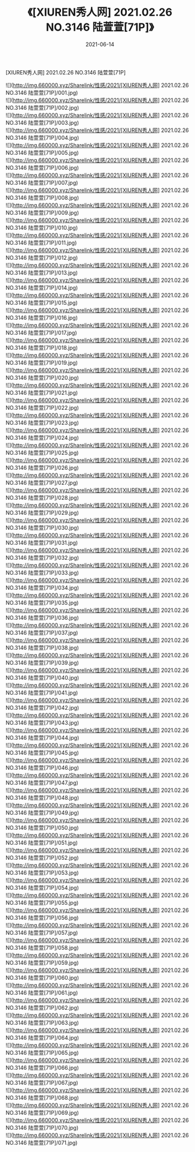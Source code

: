 ﻿---
layout: post
title:  《[XIUREN秀人网] 2021.02.26 NO.3146 陆萱萱[71P]》
date:   2021-06-14
img: http://img.660000.xyz/Sharelink/性感/2021/[XIUREN秀人网] 2021.02.26 NO.3146 陆萱萱[71P]/000.jpg
categories: [美女, 清纯, 唯美]
---

[XIUREN秀人网] 2021.02.26 NO.3146 陆萱萱[71P]

  ![](http://img.660000.xyz/Sharelink/性感/2021/[XIUREN秀人网] 2021.02.26 NO.3146 陆萱萱[71P]/001.jpg) <br> ![](http://img.660000.xyz/Sharelink/性感/2021/[XIUREN秀人网] 2021.02.26 NO.3146 陆萱萱[71P]/002.jpg) <br> ![](http://img.660000.xyz/Sharelink/性感/2021/[XIUREN秀人网] 2021.02.26 NO.3146 陆萱萱[71P]/003.jpg) <br> ![](http://img.660000.xyz/Sharelink/性感/2021/[XIUREN秀人网] 2021.02.26 NO.3146 陆萱萱[71P]/004.jpg) <br> ![](http://img.660000.xyz/Sharelink/性感/2021/[XIUREN秀人网] 2021.02.26 NO.3146 陆萱萱[71P]/005.jpg) <br> ![](http://img.660000.xyz/Sharelink/性感/2021/[XIUREN秀人网] 2021.02.26 NO.3146 陆萱萱[71P]/006.jpg) <br> ![](http://img.660000.xyz/Sharelink/性感/2021/[XIUREN秀人网] 2021.02.26 NO.3146 陆萱萱[71P]/007.jpg) <br> ![](http://img.660000.xyz/Sharelink/性感/2021/[XIUREN秀人网] 2021.02.26 NO.3146 陆萱萱[71P]/008.jpg) <br> ![](http://img.660000.xyz/Sharelink/性感/2021/[XIUREN秀人网] 2021.02.26 NO.3146 陆萱萱[71P]/009.jpg) <br> ![](http://img.660000.xyz/Sharelink/性感/2021/[XIUREN秀人网] 2021.02.26 NO.3146 陆萱萱[71P]/010.jpg) <br> ![](http://img.660000.xyz/Sharelink/性感/2021/[XIUREN秀人网] 2021.02.26 NO.3146 陆萱萱[71P]/011.jpg) <br> ![](http://img.660000.xyz/Sharelink/性感/2021/[XIUREN秀人网] 2021.02.26 NO.3146 陆萱萱[71P]/012.jpg) <br> ![](http://img.660000.xyz/Sharelink/性感/2021/[XIUREN秀人网] 2021.02.26 NO.3146 陆萱萱[71P]/013.jpg) <br> ![](http://img.660000.xyz/Sharelink/性感/2021/[XIUREN秀人网] 2021.02.26 NO.3146 陆萱萱[71P]/014.jpg) <br> ![](http://img.660000.xyz/Sharelink/性感/2021/[XIUREN秀人网] 2021.02.26 NO.3146 陆萱萱[71P]/015.jpg) <br> ![](http://img.660000.xyz/Sharelink/性感/2021/[XIUREN秀人网] 2021.02.26 NO.3146 陆萱萱[71P]/016.jpg) <br> ![](http://img.660000.xyz/Sharelink/性感/2021/[XIUREN秀人网] 2021.02.26 NO.3146 陆萱萱[71P]/017.jpg) <br> ![](http://img.660000.xyz/Sharelink/性感/2021/[XIUREN秀人网] 2021.02.26 NO.3146 陆萱萱[71P]/018.jpg) <br> ![](http://img.660000.xyz/Sharelink/性感/2021/[XIUREN秀人网] 2021.02.26 NO.3146 陆萱萱[71P]/019.jpg) <br> ![](http://img.660000.xyz/Sharelink/性感/2021/[XIUREN秀人网] 2021.02.26 NO.3146 陆萱萱[71P]/020.jpg) <br> ![](http://img.660000.xyz/Sharelink/性感/2021/[XIUREN秀人网] 2021.02.26 NO.3146 陆萱萱[71P]/021.jpg) <br> ![](http://img.660000.xyz/Sharelink/性感/2021/[XIUREN秀人网] 2021.02.26 NO.3146 陆萱萱[71P]/022.jpg) <br> ![](http://img.660000.xyz/Sharelink/性感/2021/[XIUREN秀人网] 2021.02.26 NO.3146 陆萱萱[71P]/023.jpg) <br> ![](http://img.660000.xyz/Sharelink/性感/2021/[XIUREN秀人网] 2021.02.26 NO.3146 陆萱萱[71P]/024.jpg) <br> ![](http://img.660000.xyz/Sharelink/性感/2021/[XIUREN秀人网] 2021.02.26 NO.3146 陆萱萱[71P]/025.jpg) <br> ![](http://img.660000.xyz/Sharelink/性感/2021/[XIUREN秀人网] 2021.02.26 NO.3146 陆萱萱[71P]/026.jpg) <br> ![](http://img.660000.xyz/Sharelink/性感/2021/[XIUREN秀人网] 2021.02.26 NO.3146 陆萱萱[71P]/027.jpg) <br> ![](http://img.660000.xyz/Sharelink/性感/2021/[XIUREN秀人网] 2021.02.26 NO.3146 陆萱萱[71P]/028.jpg) <br> ![](http://img.660000.xyz/Sharelink/性感/2021/[XIUREN秀人网] 2021.02.26 NO.3146 陆萱萱[71P]/029.jpg) <br> ![](http://img.660000.xyz/Sharelink/性感/2021/[XIUREN秀人网] 2021.02.26 NO.3146 陆萱萱[71P]/030.jpg) <br> ![](http://img.660000.xyz/Sharelink/性感/2021/[XIUREN秀人网] 2021.02.26 NO.3146 陆萱萱[71P]/031.jpg) <br> ![](http://img.660000.xyz/Sharelink/性感/2021/[XIUREN秀人网] 2021.02.26 NO.3146 陆萱萱[71P]/032.jpg) <br> ![](http://img.660000.xyz/Sharelink/性感/2021/[XIUREN秀人网] 2021.02.26 NO.3146 陆萱萱[71P]/033.jpg) <br> ![](http://img.660000.xyz/Sharelink/性感/2021/[XIUREN秀人网] 2021.02.26 NO.3146 陆萱萱[71P]/034.jpg) <br> ![](http://img.660000.xyz/Sharelink/性感/2021/[XIUREN秀人网] 2021.02.26 NO.3146 陆萱萱[71P]/035.jpg) <br> ![](http://img.660000.xyz/Sharelink/性感/2021/[XIUREN秀人网] 2021.02.26 NO.3146 陆萱萱[71P]/036.jpg) <br> ![](http://img.660000.xyz/Sharelink/性感/2021/[XIUREN秀人网] 2021.02.26 NO.3146 陆萱萱[71P]/037.jpg) <br> ![](http://img.660000.xyz/Sharelink/性感/2021/[XIUREN秀人网] 2021.02.26 NO.3146 陆萱萱[71P]/038.jpg) <br> ![](http://img.660000.xyz/Sharelink/性感/2021/[XIUREN秀人网] 2021.02.26 NO.3146 陆萱萱[71P]/039.jpg) <br> ![](http://img.660000.xyz/Sharelink/性感/2021/[XIUREN秀人网] 2021.02.26 NO.3146 陆萱萱[71P]/040.jpg) <br> ![](http://img.660000.xyz/Sharelink/性感/2021/[XIUREN秀人网] 2021.02.26 NO.3146 陆萱萱[71P]/041.jpg) <br> ![](http://img.660000.xyz/Sharelink/性感/2021/[XIUREN秀人网] 2021.02.26 NO.3146 陆萱萱[71P]/042.jpg) <br> ![](http://img.660000.xyz/Sharelink/性感/2021/[XIUREN秀人网] 2021.02.26 NO.3146 陆萱萱[71P]/043.jpg) <br> ![](http://img.660000.xyz/Sharelink/性感/2021/[XIUREN秀人网] 2021.02.26 NO.3146 陆萱萱[71P]/044.jpg) <br> ![](http://img.660000.xyz/Sharelink/性感/2021/[XIUREN秀人网] 2021.02.26 NO.3146 陆萱萱[71P]/045.jpg) <br> ![](http://img.660000.xyz/Sharelink/性感/2021/[XIUREN秀人网] 2021.02.26 NO.3146 陆萱萱[71P]/046.jpg) <br> ![](http://img.660000.xyz/Sharelink/性感/2021/[XIUREN秀人网] 2021.02.26 NO.3146 陆萱萱[71P]/047.jpg) <br> ![](http://img.660000.xyz/Sharelink/性感/2021/[XIUREN秀人网] 2021.02.26 NO.3146 陆萱萱[71P]/048.jpg) <br> ![](http://img.660000.xyz/Sharelink/性感/2021/[XIUREN秀人网] 2021.02.26 NO.3146 陆萱萱[71P]/049.jpg) <br> ![](http://img.660000.xyz/Sharelink/性感/2021/[XIUREN秀人网] 2021.02.26 NO.3146 陆萱萱[71P]/050.jpg) <br> ![](http://img.660000.xyz/Sharelink/性感/2021/[XIUREN秀人网] 2021.02.26 NO.3146 陆萱萱[71P]/051.jpg) <br> ![](http://img.660000.xyz/Sharelink/性感/2021/[XIUREN秀人网] 2021.02.26 NO.3146 陆萱萱[71P]/052.jpg) <br> ![](http://img.660000.xyz/Sharelink/性感/2021/[XIUREN秀人网] 2021.02.26 NO.3146 陆萱萱[71P]/053.jpg) <br> ![](http://img.660000.xyz/Sharelink/性感/2021/[XIUREN秀人网] 2021.02.26 NO.3146 陆萱萱[71P]/054.jpg) <br> ![](http://img.660000.xyz/Sharelink/性感/2021/[XIUREN秀人网] 2021.02.26 NO.3146 陆萱萱[71P]/055.jpg) <br> ![](http://img.660000.xyz/Sharelink/性感/2021/[XIUREN秀人网] 2021.02.26 NO.3146 陆萱萱[71P]/056.jpg) <br> ![](http://img.660000.xyz/Sharelink/性感/2021/[XIUREN秀人网] 2021.02.26 NO.3146 陆萱萱[71P]/057.jpg) <br> ![](http://img.660000.xyz/Sharelink/性感/2021/[XIUREN秀人网] 2021.02.26 NO.3146 陆萱萱[71P]/058.jpg) <br> ![](http://img.660000.xyz/Sharelink/性感/2021/[XIUREN秀人网] 2021.02.26 NO.3146 陆萱萱[71P]/059.jpg) <br> ![](http://img.660000.xyz/Sharelink/性感/2021/[XIUREN秀人网] 2021.02.26 NO.3146 陆萱萱[71P]/060.jpg) <br> ![](http://img.660000.xyz/Sharelink/性感/2021/[XIUREN秀人网] 2021.02.26 NO.3146 陆萱萱[71P]/061.jpg) <br> ![](http://img.660000.xyz/Sharelink/性感/2021/[XIUREN秀人网] 2021.02.26 NO.3146 陆萱萱[71P]/062.jpg) <br> ![](http://img.660000.xyz/Sharelink/性感/2021/[XIUREN秀人网] 2021.02.26 NO.3146 陆萱萱[71P]/063.jpg) <br> ![](http://img.660000.xyz/Sharelink/性感/2021/[XIUREN秀人网] 2021.02.26 NO.3146 陆萱萱[71P]/064.jpg) <br> ![](http://img.660000.xyz/Sharelink/性感/2021/[XIUREN秀人网] 2021.02.26 NO.3146 陆萱萱[71P]/065.jpg) <br> ![](http://img.660000.xyz/Sharelink/性感/2021/[XIUREN秀人网] 2021.02.26 NO.3146 陆萱萱[71P]/066.jpg) <br> ![](http://img.660000.xyz/Sharelink/性感/2021/[XIUREN秀人网] 2021.02.26 NO.3146 陆萱萱[71P]/067.jpg) <br> ![](http://img.660000.xyz/Sharelink/性感/2021/[XIUREN秀人网] 2021.02.26 NO.3146 陆萱萱[71P]/068.jpg) <br> ![](http://img.660000.xyz/Sharelink/性感/2021/[XIUREN秀人网] 2021.02.26 NO.3146 陆萱萱[71P]/069.jpg) <br> ![](http://img.660000.xyz/Sharelink/性感/2021/[XIUREN秀人网] 2021.02.26 NO.3146 陆萱萱[71P]/070.jpg) <br> ![](http://img.660000.xyz/Sharelink/性感/2021/[XIUREN秀人网] 2021.02.26 NO.3146 陆萱萱[71P]/071.jpg) <br>